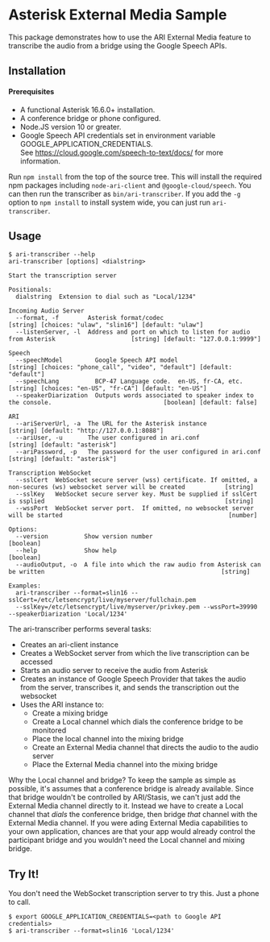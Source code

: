

# Asterisk External Media Sample

This package demonstrates how to use the ARI External Media feature to transcribe
the audio from a bridge using the Google Speech APIs. 

## Installation

#### Prerequisites
* A functional Asterisk 16.6.0+ installation.
* A conference bridge or phone configured.
* Node.JS version 10 or greater.
* Google Speech API credentials set in environment variable GOOGLE_APPLICATION_CREDENTIALS.  
See https://cloud.google.com/speech-to-text/docs/ for more information.

Run `npm install` from the top of the source tree.
This will install the required npm packages including `node-ari-client` and `@google-cloud/speech`.
You can then run the transcriber as `bin/ari-transcriber`.  If you add the `-g`
option to `npm install` to install system wide, you can just run `ari-transcriber`. 

## Usage

```
$ ari-transcriber --help
ari-transcriber [options] <dialstring>

Start the transcription server

Positionals:
  dialstring  Extension to dial such as "Local/1234"

Incoming Audio Server
  --format, -f        Asterisk format/codec                                         [string] [choices: "ulaw", "slin16"] [default: "ulaw"]
  --listenServer, -l  Address and port on which to listen for audio from Asterisk                     [string] [default: "127.0.0.1:9999"]

Speech
  --speechModel         Google Speech API model                  [string] [choices: "phone_call", "video", "default"] [default: "default"]
  --speechLang          BCP-47 Language code.  en-US, fr-CA, etc.                  [string] [choices: "en-US", "fr-CA"] [default: "en-US"]
  --speakerDiarization  Outputs words associated to speaker index to the console.                               [boolean] [default: false]

ARI
  --ariServerUrl, -a  The URL for the Asterisk instance                                        [string] [default: "http://127.0.0.1:8088"]
  --ariUser, -u       The user configured in ari.conf                                                       [string] [default: "asterisk"]
  --ariPassword, -p   The password for the user configured in ari.conf                                      [string] [default: "asterisk"]

Transcription WebSocket
  --sslCert  WebSocket secure server (wss) certificate. If omitted, a non-secures (ws) websocket server will be created           [string]
  --sslKey   WebSocket secure server key. Must be supplied if sslCert is ssplied                                                  [string]
  --wssPort  WebSocket server port.  If omitted, no websocket server will be started                                              [number]

Options:
  --version          Show version number                                                                                         [boolean]
  --help             Show help                                                                                                   [boolean]
  --audioOutput, -o  A file into which the raw audio from Asterisk can be written                                                 [string]

Examples:
  ari-transcriber --format=slin16 --sslCert=/etc/letsencrypt/live/myserver/fullchain.pem
  --sslKey=/etc/letsencrypt/live/myserver/privkey.pem --wssPort=39990 --speakerDiarization 'Local/1234'
```

The ari-transcriber performs several tasks:
* Creates an ari-client instance
* Creates a WebSocket server from which the live transcription can be accessed
* Starts an audio server to receive the audio from Asterisk
* Creates an instance of Google Speech Provider that takes the audio from the server, transcribes it, and sends the transcription out the websocket
* Uses the ARI instance to:
  * Create a mixing bridge
  * Create a Local channel which dials the conference bridge to be monitored
  * Place the local channel into the mixing bridge
  * Create an External Media channel that directs the audio to the audio server
  * Place the External Media channel into the mixing bridge

Why the Local channel and bridge?  To keep the sample as simple as possible,
it's assumes that a conference bridge is already available.  Since that
bridge wouldn't be controlled by ARI/Stasis, we can't just add the External
Media channel directly to it.  Instead we have to create a Local channel that _dials_
the conference bridge, then bridge _that_ channel with the External Media
channel.  If you were ading External Media capabilities to your own application,
chances are that your app would already control the participant bridge and you
wouldn't need the Local channel and mixing bridge.

## Try It!

You don't need the WebSocket transcription server to try this.
Just a phone to call.

```
$ export GOOGLE_APPLICATION_CREDENTIALS=<path to Google API credentials>
$ ari-transcriber --format=slin16 'Local/1234'
````
